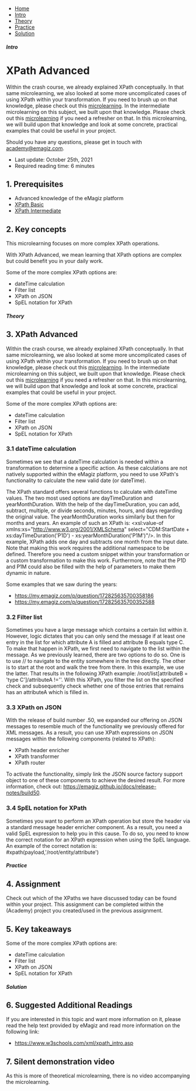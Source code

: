 <div class="ez-academy">
    <div class="ez-academy__body">
        <main class="micro-learning">
        <ul class="doc-nav">
            <li class="doc-nav__item"><a href="../../docs/microlearning/advanced-create-your-transformations-index" class="doc-nav__link">Home</a></li>
            <li class="doc-nav__item"><a href="#intro" class="doc-nav__link">Intro</a></li>
            <li class="doc-nav__item"><a href="#theory" class="doc-nav__link">Theory</a></li>
            <li class="doc-nav__item"><a href="#practice" class="doc-nav__link">Practice</a></li>
            <li class="doc-nav__item"><a href="#solution" class="doc-nav__link">Solution</a></li>
        </ul>

<div class="doc">

##### Intro

# XPath Advanced

Within the crash course, we already explained XPath conceptually. In that same microlearning, we also looked at some more uncomplicated cases of using XPath within your transformation. If you need to brush up on that knowledge, please check out this [microlearning](crashcourse-platform-create-transformation-XPath-basic.md). In the intermediate microlearning on this subject, we built upon that knowledge. Please check out this [microlearning](intermediate-create-your-transformations-xpath-intermediate.md) if you need a refresher on that. In this microlearning, we will build upon that knowledge and look at some concrete, practical examples that could be useful in your project.

Should you have any questions, please get in touch with academy@emagiz.com.

- Last update: October 25th, 2021
- Required reading time: 6 minutes

## 1. Prerequisites
- Advanced knowledge of the eMagiz platform
- [XPath Basic](crashcourse-platform-create-transformation-XPath-basic.md)
- [XPath Intermediate](intermediate-create-your-transformations-xpath-intermediate.md)

## 2. Key concepts
This microlearning focuses on more complex XPath operations.

With XPath Advanced, we mean learning that XPath options are complex but could benefit you in your daily work.

Some of the more complex XPath options are:
- dateTime calculation
- Filter list
- XPath on JSON
- SpEL notation for XPath

##### Theory

## 3. XPath Advanced

Within the crash course, we already explained XPath conceptually. In that same microlearning, we also looked at some more uncomplicated cases of using XPath within your transformation. If you need to brush up on that knowledge, please check out this [microlearning](crashcourse-platform-create-transformation-XPath-basic.md). In the intermediate microlearning on this subject, we built upon that knowledge. Please check out this [microlearning](intermediate-create-your-transformations-xpath-intermediate.md) if you need a refresher on that. In this microlearning, we will build upon that knowledge and look at some concrete, practical examples that could be useful in your project.

Some of the more complex XPath options are:
- dateTime calculation
- Filter list
- XPath on JSON
- SpEL notation for XPath

### 3.1 dateTime calculation

Sometimes we see that a dateTime calculation is needed within a transformation to determine a specific action. As these calculations are not natively supported within the eMagiz platform, you need to use XPath's functionality to calculate the new valid date (or dateTime). 

The XPath standard offers several functions to calculate with dateTime values. The two most used options are dayTimeDuration and yearMonthDuration. With the help of the dayTimeDuration, you can add, subtract, multiple, or divide seconds, minutes, hours, and days regarding the original value. The yearMonthDuration works similarly but then for months and years. An example of such an XPath is: <xsl:value-of xmlns:xs="http://www.w3.org/2001/XMLSchema" select="CDM:StartDate + xs:dayTimeDuration('P1D') - xs:yearMonthDuration('P1M')"/>. In this example, XPath adds one day and subtracts one month from the input date. Note that making this work requires the additional namespace to be defined. Therefore you need a custom snippet within your transformation or a custom transformation to make this work. Furthermore, note that the P1D and P1M could also be filled with the help of parameters to make them dynamic in nature.

Some examples that we saw during the years:
- https://my.emagiz.com/p/question/172825635700358186
- https://my.emagiz.com/p/question/172825635700352588

### 3.2 Filter list

Sometimes you have a large message which contains a certain list within it. However, logic dictates that you can only send the message if at least one entry in the list for which attribute A is filled and attribute B equals type C. To make that happen in XPath, we first need to navigate to the list within the message. As we previously learned, there are two options to do so. One is to use // to navigate to the entity somewhere in the tree directly. The other is to start at the root and walk the tree from there. In this example, we use the latter. That results in the following XPath example: /root/list[attributeB = 'type C']/attributeA !=''. With this XPath, you filter the list on the specified check and subsequently check whether one of those entries that remains has an attributeA which is filled in.

### 3.3 XPath on JSON

With the release of build number .50, we expanded our offering on JSON messages to resemble much of the functionality we previously offered for XML messages. As a result, you can use XPath expressions on JSON messages within the following components (related to XPath):

- XPath header enricher
- XPath transformer
- XPath router

To activate the functionality, simply link the JSON source factory support object to one of these components to achieve the desired result. For more information, check out: https://emagiz.github.io/docs/release-notes/build50.

### 3.4 SpEL notation for XPath

Sometimes you want to perform an XPath operation but store the header via a standard message header enricher component. As a result, you need a valid SpEL expression to help you in this cause. To do so, you need to know the correct notation for an XPath expression when using the SpEL language. An example of the correct notation is: #xpath(payload,'/root/entity/attribute')

##### Practice

## 4. Assignment

Check out which of the XPaths we have discussed today can be found within your project.
This assignment can be completed within the (Academy) project you created/used in the previous assignment.

## 5. Key takeaways

Some of the more complex XPath options are:
- dateTime calculation
- Filter list
- XPath on JSON
- SpEL notation for XPath

##### Solution

## 6. Suggested Additional Readings

If you are interested in this topic and want more information on it, please read the help text provided by eMagiz and read more information on the following link:
- https://www.w3schools.com/xml/xpath_intro.asp

## 7. Silent demonstration video

As this is more of theoretical microlearning, there is no video accompanying the microlearning.

</div>
</main>
</div>
</div>